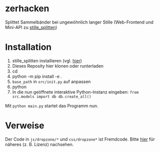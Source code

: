 # zerhacken
Splittet Sammelbänder bei ungewöhnlich langer Stille (Web-Frontend und Mini-API zu [stille_splitten](https://github.com/hogshead-revival-widow/stille_splitten))

# Installation

1. stille_splitten installieren (vgl. [hier](https://github.com/hogshead-revival-widow/stille_splitten))
2. Dieses Reposity hier klonen oder runterladen
3. cd <Verzeichnis in das entpackt wurde>
4. python -m pip install -e .
5. `base_path` in `src/init.py` auf <Verzeichnis in das entpackt wurde> anpassen
6. python
7. In die nun geöffnete interaktive Python-Instanz eingeben:
    `from src.models import db
    db.create_all()`

Mit `python main.py` startet das Programm nun.

# Verweise

Der Code in `js/dropzone/*` und `css/dropzone*` ist Fremdcode.
Bitte [hier](https://github.com/dropzone/dropzone) für näheres (z. B.  Lizenz) nachsehen.
